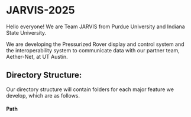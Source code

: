 # JARVIS-2025

Hello everyone! We are Team JARVIS from Purdue University and Indiana State University. 

We are developing the Pressurized Rover display and control system and the interoperability system to communicate data with our partner team, Aether-Net, at UT Austin. 

<h2>Directory Structure:</h2>
Our directory structure will contain folders for each major feature we develop, which are as follows. 
<h4>Path</h4>
